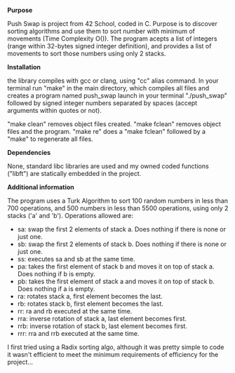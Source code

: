 **Purpose**

Push Swap is project from 42 School, coded in C. Purpose is to discover sorting algorithms and use them to sort number with minimum of movements (Time Complexity O()).
The program acepts a list of integers (range within 32-bytes signed integer definition), and provides a list of movements to sort those numbers using only 2 stacks. 

**Installation**

the library compiles with gcc or clang, using "cc" alias command.
In your terminal run "make" in the main directory, which compiles all files and creates a program named push_swap
launch in your terminal "./push_swap" followed by signed integer numbers separated by spaces (accept arguments within quotes or not).

"make clean" removes object files created.
"make fclean" removes object files and the program.
"make re" does a "make fclean" followed by a "make" to regenerate all files.

**Dependencies**

None, standard libc libraries are used and my owned coded functions ("libft") are statically embedded in the project.

**Additional information**

The program uses a Turk Algorithm to sort 100 random numbers in less than 700 operations, and 500 numbers in less than 5500 operations, using only 2 stacks ('a' and 'b'). 
Operations allowed are:
- sa: swap the first 2 elements of stack a. Does nothing if there is none or just one.
- sb: swap the first 2 elements of stack b. Does nothing if there is none or just one.
- ss: executes sa and sb at the same time.
- pa: takes the first element of stack b and moves it on top of stack a. Does nothing if b is empty.
- pb: takes the first element of stack a and moves it on top of stack b. Does nothing if a is empty.
- ra: rotates stack a, first element becomes the last.
- rb: rotates stack b, first element becomes the last.
- rr: ra and rb executed at the same time.
- rra: inverse rotation of stack a, last element becomes first. 
- rrb: inverse rotation of stack b, last element becomes first.
- rrr: rra and rrb executed at the same time.

I first tried using a Radix sorting algo, although it was pretty simple to code it wasn't efficient to meet the minimum requirements of efficiency for the project... 
